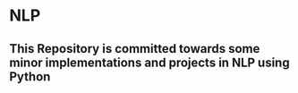 # NLP
## This Repository is committed towards some minor implementations and projects in NLP using Python

